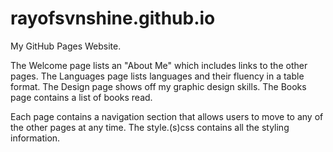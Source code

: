 # rayofsvnshine.github.io
My GitHub Pages Website.

The Welcome page lists an "About Me" which includes links to the other pages.
The Languages page lists languages and their fluency in a table format.
The Design page shows off my graphic design skills.
The Books page contains a list of books read.

Each page contains a navigation section that allows users to move to any of the other pages at any time.
The style.(s)css contains all the styling information.
